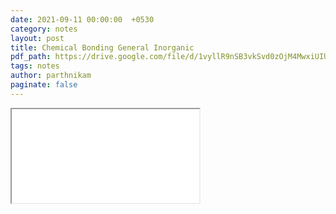 ```yaml
---
date: 2021-09-11 00:00:00  +0530
category: notes
layout: post
title: Chemical Bonding General Inorganic
pdf_path: https://drive.google.com/file/d/1vyllR9nSB3vkSvd0zOjM4MwxiUIUt4ry/preview?usp=sharing
tags: notes
author: parthnikam
paginate: false
---
```


<iframe class="embed-pdf" src="{{ page.pdf_path }}#toolbar=0" seamless="seamless" scrolling="no" style="overflow:hidden"></iframe>
